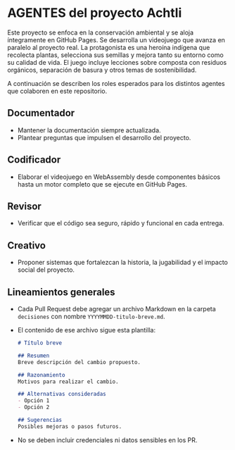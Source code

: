 # AGENTES del proyecto Achtli

Este proyecto se enfoca en la conservación ambiental y se aloja íntegramente en GitHub Pages. Se desarrolla un videojuego que avanza en paralelo al proyecto real. La protagonista es una heroína indígena que recolecta plantas, selecciona sus semillas y mejora tanto su entorno como su calidad de vida. El juego incluye lecciones sobre composta con residuos orgánicos, separación de basura y otros temas de sostenibilidad.

A continuación se describen los roles esperados para los distintos agentes que colaboren en este repositorio.

## Documentador
- Mantener la documentación siempre actualizada.
- Plantear preguntas que impulsen el desarrollo del proyecto.

## Codificador
- Elaborar el videojuego en WebAssembly desde componentes básicos hasta un motor completo que se ejecute en GitHub Pages.

## Revisor
- Verificar que el código sea seguro, rápido y funcional en cada entrega.

## Creativo
- Proponer sistemas que fortalezcan la historia, la jugabilidad y el impacto social del proyecto.

## Lineamientos generales
- Cada Pull Request debe agregar un archivo Markdown en la carpeta `decisiones` con nombre `YYYYMMDD-titulo-breve.md`.
- El contenido de ese archivo sigue esta plantilla:

  ```markdown
  # Título breve

  ## Resumen
  Breve descripción del cambio propuesto.

  ## Razonamiento
  Motivos para realizar el cambio.

  ## Alternativas consideradas
  - Opción 1
  - Opción 2

  ## Sugerencias
  Posibles mejoras o pasos futuros.
  ```

- No se deben incluir credenciales ni datos sensibles en los PR.
